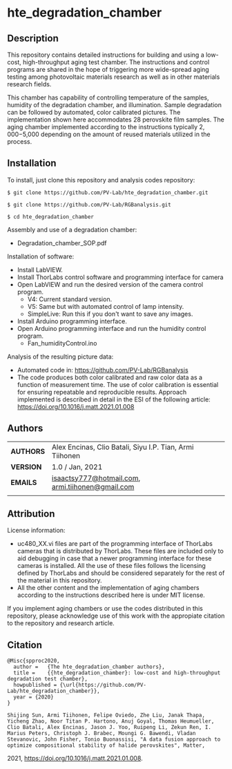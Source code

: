 hte_degradation_chamber
===========

## Description

This repository contains detailed instructions for building and using a low-cost, high-throughput aging test chamber. The instructions and control programs are shared in the hope of triggering more wide-spread aging testing among photovoltaic materials research as well as in other materials research fields.

This chamber has capability of controlling temperature of the samples, humidity of the degradation chamber, and illumination. Sample degradation can be followed by automated, color calibrated pictures. The implementation shown here accommodates 28 perovskite film samples. The aging chamber implemented according to the instructions typically $2,000-$5,000 depending on the amount of reused materials utilized in the process.

## Installation

To install, just clone this repository and analysis codes repository:

`$ git clone https://github.com/PV-Lab/hte_degradation_chamber.git`

`$ git clone https://github.com/PV-Lab/RGBanalysis.git`

`$ cd hte_degradation_chamber`

Assembly and use of a degradation chamber:
- Degradation_chamber_SOP.pdf

Installation of software:
- Install LabVIEW.
- Install ThorLabs control software and programming interface for camera
- Open LabVIEW and run the desired version of the camera control program.
  - V4: Current standard version.
  - V5: Same but with automated control of lamp intensity.
  - SimpleLive: Run this if you don't want to save any images.
- Install Arduino programming interface.
- Open Arduino programming interface and run the humidity control program.
  - Fan_humidityControl.ino

Analysis of the resulting picture data:
- Automated code in: https://github.com/PV-Lab/RGBanalysis
- The code produces both color calibrated and raw color data as a function of measurement time. The use of color calibration is essential for ensuring repeatable and reproducible results. Approach implemented is described in detail in the ESI of the following article: https://doi.org/10.1016/j.matt.2021.01.008

## Authors
||                    |
| ------------- | ------------------------------ |
| **AUTHORS**      | Alex Encinas, Clio Batali, Siyu I.P. Tian, Armi Tiihonen | 
| **VERSION**      | 1.0 / Jan, 2021     | 
| **EMAILS**      | isaactsy777@hotmail.com, armi.tiihonen@gmail.com | 
||                    |

## Attribution

License information:
- uc480_XX.vi files are part of the programming interface of ThorLabs cameras that is distributed by ThorLabs. These files are included only to aid debugging in case that a newer programming interface for these cameras is installed. All the use of these files follows the licensing defined by ThorLabs and should be considered separately for the rest of the material in this repository.
- All the other content and the implementation of aging chambers according to the instructions described here is under MIT license.

If you implement aging chambers or use the codes distributed in this repository, please acknowledge use of this work with the appropiate citation to the repository and research article.

## Citation

    @Misc{spproc2020,
      author =   {The hte_degradation_chamber authors},
      title =    {{hte_degradation_chamber}: low-cost and high-throughput degradation test chamber},
      howpublished = {\url{https://github.com/PV-Lab/hte_degradation_chamber}},
      year = {2020}
    }
    
    Shijing Sun, Armi Tiihonen, Felipe Oviedo, Zhe Liu, Janak Thapa, Yicheng Zhao, Noor Titan P. Hartono, Anuj Goyal, Thomas Heumueller, Clio Batali, Alex Encinas, Jason J. Yoo, Ruipeng Li, Zekun Ren, I. Marius Peters, Christoph J. Brabec, Moungi G. Bawendi, Vladan Stevanovic, John Fisher, Tonio Buonassisi, "A data fusion approach to optimize compositional stability of halide perovskites", Matter,
2021, https://doi.org/10.1016/j.matt.2021.01.008.
